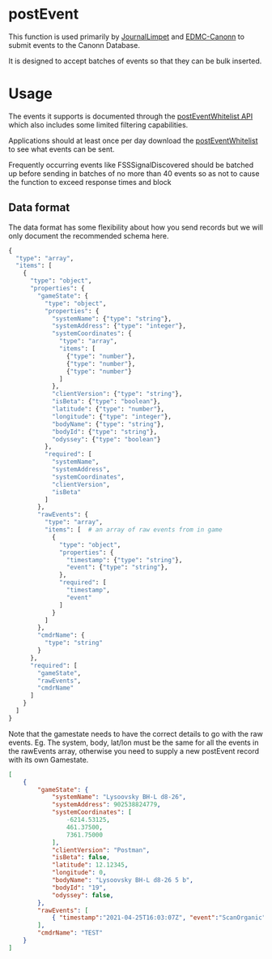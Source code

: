 # postEvent

This function is used primarily by [JournalLimpet](https://journal-limpet "Journal Limpet") and [EDMC-Canonn](https://canonn.fyi/plugin "Canonn EDMC Plugin") to submit events to the Canonn Database. 

It is designed to accept batches of events so that they can be bulk inserted. 

# Usage

The events it supports is documented through the [postEventWhitelist API](../postEventWhitelist/README.md "View the API documentation") which also includes some limited filtering capabilities. 

Applications should at least once per day download the [postEventWhitelist](https://us-central1-canonn-api-236217.cloudfunctions.net/postEventWhitelist "Download the current whitelist") to see what events can be sent. 

Frequently occurring events like FSSSignalDiscovered should be batched up before sending in batches of no more than 40 events so as not to cause the function to exceed response times and block 

## Data format

The data format has some flexibility about how you send records but we will only document the recommended schema here.

```python
{
  "type": "array",
  "items": [
    {
      "type": "object",
      "properties": {
        "gameState": {
          "type": "object",
          "properties": {
            "systemName": {"type": "string"},
            "systemAddress": {"type": "integer"},
            "systemCoordinates": {
              "type": "array",
              "items": [
                {"type": "number"},
                {"type": "number"},
                {"type": "number"}              
              ]
            },
            "clientVersion": {"type": "string"},
            "isBeta": {"type": "boolean"},
            "latitude": {"type": "number"},
            "longitude": {"type": "integer"},
            "bodyName": {"type": "string"},
            "bodyId": {"type": "string"},
            "odyssey": {"type": "boolean"}
          },
          "required": [
            "systemName",
            "systemAddress",
            "systemCoordinates",
            "clientVersion",
            "isBeta"
          ]
        },
        "rawEvents": {
          "type": "array",
          "items": [  # an array of raw events from in game 
            {
              "type": "object",
              "properties": {
                "timestamp": {"type": "string"},
                "event": {"type": "string"},
              },
              "required": [
                "timestamp",
                "event"
              ]
            }
          ]
        },
        "cmdrName": {
          "type": "string"
        }
      },
      "required": [
        "gameState",
        "rawEvents",
        "cmdrName"
      ]
    }
  ]
}
```

Note that the gamestate needs to have the correct details to go with the raw events. Eg. The system, body, lat/lon must be the same for all the events in the rawEvents array, otherwise you need to supply a new postEvent record with its own Gamestate. 

```json
[
    {
        "gameState": {
            "systemName": "Lysoovsky BH-L d8-26",
            "systemAddress": 902538824779,
            "systemCoordinates": [
                -6214.53125,
                461.37500,
                7361.75000
            ],
            "clientVersion": "Postman",
            "isBeta": false,
            "latitude": 12.12345,
            "longitude": 0,
            "bodyName": "Lysoovsky BH-L d8-26 5 b",
            "bodyId": "19",
            "odyssey": false,
        },
        "rawEvents": [
            { "timestamp":"2021-04-25T16:03:07Z", "event":"ScanOrganic", "ScanType":"Analyse", "Genus":"$Codex_Ent_Stratum_Genus_Name;", "Genus_Localised":"Stratum", "Species":"$Codex_Ent_Stratum_02_Name;", "Species_Localised":"Stratum Paleas", "SystemAddress":5306398479066, "Body":19 }
        ],
        "cmdrName": "TEST"
    }
]
```




